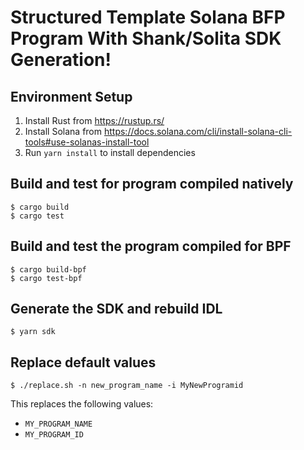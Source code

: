# Structured Template Solana BFP Program With Shank/Solita SDK Generation!

## Environment Setup
1. Install Rust from https://rustup.rs/
2. Install Solana from https://docs.solana.com/cli/install-solana-cli-tools#use-solanas-install-tool
3. Run `yarn install` to install dependencies 

## Build and test for program compiled natively
```
$ cargo build
$ cargo test
```

## Build and test the program compiled for BPF
```
$ cargo build-bpf
$ cargo test-bpf
```

## Generate the SDK and rebuild IDL
```
$ yarn sdk
```

## Replace default values
```
$ ./replace.sh -n new_program_name -i MyNewProgramid
```

This replaces the following values:
- `MY_PROGRAM_NAME`
- `MY_PROGRAM_ID`
